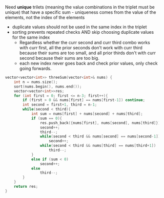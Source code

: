 Need **unique** trilets (meaning the value combinations in the triplet must be unique) that have a specific sum
    - uniqueness comes from the value of the elements, not the index of the elements
- duplicate values should not be used in the same index in the triplet
- sorting prevents repeated checks AND skip choosing duplicate values for the same index
    - Regardless whether the curr second and curr third combo works with curr first, all the prior seconds don't work with curr third because their sums are too small, and all prior thirds don't with curr second because their sums are too big.
    - each new index never goes back and check prior values, only check going forwards.


```cpp
vector<vector<int>> threeSum(vector<int>& nums) {
    int n = nums.size();
    sort(nums.begin(), nums.end());
    vector<vector<int>>res;
    for (int first = 0; first <= n-3; first++){
        if (first > 0 && nums[first] == nums[first-1]) continue;
        int second = first+1, third = n-1;
        while(second < third){
            int sum = nums[first] + nums[second] + nums[third];
            if (sum == 0){
                res.push_back({nums[first], nums[second], nums[third]});
                second++;
                third--;
                while(second < third && nums[second] == nums[second-1])
                    second++;
                while(second < third && nums[third] == nums[third+1])
                    third--;
            }
            else if (sum < 0)
                second++;
            else
                third--;
        }
    }
    return res;
}
```
